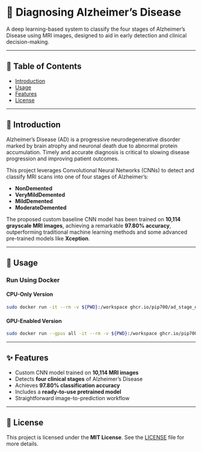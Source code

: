 
# 🧠 Diagnosing Alzheimer’s Disease

A deep learning-based system to classify the four stages of Alzheimer’s Disease using MRI images, designed to aid in early detection and clinical decision-making.

---

## 📑 Table of Contents

* [Introduction](#-introduction)
* [Usage](#-usage)
* [Features](#-features)
* [License](#-license)

---

## 🧠 Introduction

Alzheimer’s Disease (AD) is a progressive neurodegenerative disorder marked by brain atrophy and neuronal death due to abnormal protein accumulation. Timely and accurate diagnosis is critical to slowing disease progression and improving patient outcomes.

This project leverages Convolutional Neural Networks (CNNs) to detect and classify MRI scans into one of four stages of Alzheimer’s:

* **NonDemented**
* **VeryMildDemented**
* **MildDemented**
* **ModerateDemented**

The proposed custom baseline CNN model has been trained on **10,114 grayscale MRI images**, achieving a remarkable **97.80% accuracy**, outperforming traditional machine learning methods and some advanced pre-trained models like **Xception**.

---


## 🧪 Usage

### Run Using Docker

#### CPU-Only Version

```bash
sudo docker run -it --rm -v ${PWD}:/workspace ghcr.io/pip700/ad_stage_diagnosis:latest
```

#### GPU-Enabled Version

```bash
sudo docker run --gpus all -it --rm -v ${PWD}:/workspace ghcr.io/pip700/ad_stage_diagnosis:latest
```

---

## ✨ Features

* Custom CNN model trained on **10,114 MRI images**
* Detects **four clinical stages** of Alzheimer’s Disease
* Achieves **97.80% classification accuracy**
* Includes a **ready-to-use pretrained model**
* Straightforward image-to-prediction workflow


---

## 📄 License

This project is licensed under the **MIT License**.
See the [LICENSE](./LICENSE) file for more details.
